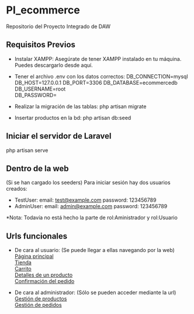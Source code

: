 # PI_ecommerce
Repositorio del Proyecto Integrado de DAW

## Requisitos Previos
- Instalar XAMPP: Asegúrate de tener XAMPP instalado en tu máquina. Puedes descargarlo desde aquí.

- Tener el archivo .env con los datos correctos:
    DB_CONNECTION=mysql
    DB_HOST=127.0.0.1
    DB_PORT=3306
    DB_DATABASE=ecommercedb  
    DB_USERNAME=root         
    DB_PASSWORD=

- Realizar la migración de las tablas:
    php artisan migrate

- Insertar productos en la bd:
    php artisan db:seed
    
## Iniciar el servidor de Laravel
php artisan serve

## Dentro de la web
(Si se han cargado los seeders) Para iniciar sesión hay dos usuarios creados:
- TestUser: 
    email: test@example.com
    password: 123456789
- AdminUser: 
    email: admin@example.com
    password: 123456789

*Nota: Todavía no está hecho la parte de rol:Aministrador y rol:Usuario

## Urls funcionales
- De cara al usuario: (Se puede llegar a ellas navegando por la web)
    [Página principal](http://127.0.0.1:8000/)  
    [Tienda](http://127.0.0.1:8000/tienda)  
    [Carrito](http://127.0.0.1:8000/carrito)  
    [Detalles de un producto](http://127.0.0.1:8000/productos/{id})  
    [Confirmación del pedido](http://127.0.0.1:8000/confirmacionPedido)

- De cara al administrador: (Sólo se pueden acceder mediante la url)
    [Gestión de productos](http://127.0.0.1:8000/productos)  
    [Gestión de pedidos](http://127.0.0.1:8000/pedidos)
